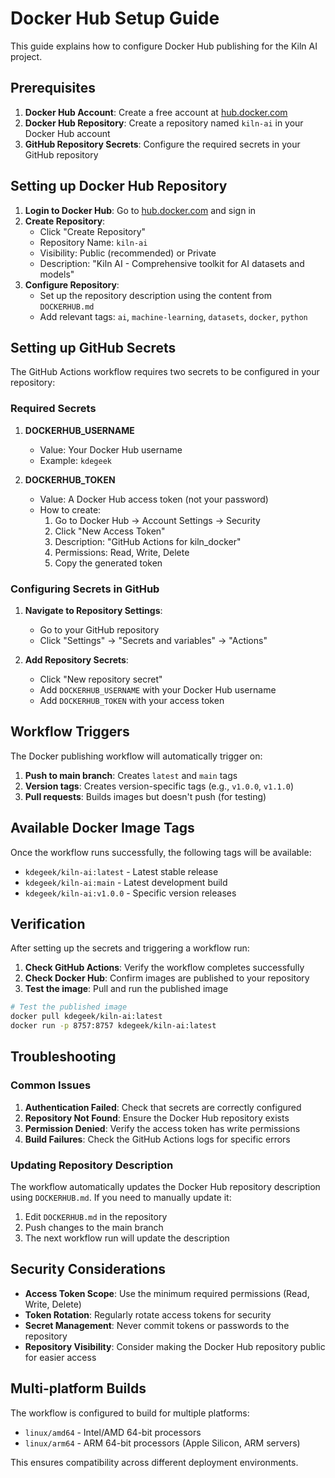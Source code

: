 # Docker Hub Setup Guide

This guide explains how to configure Docker Hub publishing for the Kiln AI project.

## Prerequisites

1. **Docker Hub Account**: Create a free account at [hub.docker.com](https://hub.docker.com)
2. **Docker Hub Repository**: Create a repository named `kiln-ai` in your Docker Hub account
3. **GitHub Repository Secrets**: Configure the required secrets in your GitHub repository

## Setting up Docker Hub Repository

1. **Login to Docker Hub**: Go to [hub.docker.com](https://hub.docker.com) and sign in
2. **Create Repository**: 
   - Click "Create Repository"
   - Repository Name: `kiln-ai`
   - Visibility: Public (recommended) or Private
   - Description: "Kiln AI - Comprehensive toolkit for AI datasets and models"
3. **Configure Repository**:
   - Set up the repository description using the content from `DOCKERHUB.md`
   - Add relevant tags: `ai`, `machine-learning`, `datasets`, `docker`, `python`

## Setting up GitHub Secrets

The GitHub Actions workflow requires two secrets to be configured in your repository:

### Required Secrets

1. **DOCKERHUB_USERNAME**
   - Value: Your Docker Hub username
   - Example: `kdegeek`

2. **DOCKERHUB_TOKEN**
   - Value: A Docker Hub access token (not your password)
   - How to create:
     1. Go to Docker Hub → Account Settings → Security
     2. Click "New Access Token"
     3. Description: "GitHub Actions for kiln_docker"
     4. Permissions: Read, Write, Delete
     5. Copy the generated token

### Configuring Secrets in GitHub

1. **Navigate to Repository Settings**:
   - Go to your GitHub repository
   - Click "Settings" → "Secrets and variables" → "Actions"

2. **Add Repository Secrets**:
   - Click "New repository secret"
   - Add `DOCKERHUB_USERNAME` with your Docker Hub username
   - Add `DOCKERHUB_TOKEN` with your access token

## Workflow Triggers

The Docker publishing workflow will automatically trigger on:

1. **Push to main branch**: Creates `latest` and `main` tags
2. **Version tags**: Creates version-specific tags (e.g., `v1.0.0`, `v1.1.0`)
3. **Pull requests**: Builds images but doesn't push (for testing)

## Available Docker Image Tags

Once the workflow runs successfully, the following tags will be available:

- `kdegeek/kiln-ai:latest` - Latest stable release
- `kdegeek/kiln-ai:main` - Latest development build
- `kdegeek/kiln-ai:v1.0.0` - Specific version releases

## Verification

After setting up the secrets and triggering a workflow run:

1. **Check GitHub Actions**: Verify the workflow completes successfully
2. **Check Docker Hub**: Confirm images are published to your repository
3. **Test the image**: Pull and run the published image

```bash
# Test the published image
docker pull kdegeek/kiln-ai:latest
docker run -p 8757:8757 kdegeek/kiln-ai:latest
```

## Troubleshooting

### Common Issues

1. **Authentication Failed**: Check that secrets are correctly configured
2. **Repository Not Found**: Ensure the Docker Hub repository exists
3. **Permission Denied**: Verify the access token has write permissions
4. **Build Failures**: Check the GitHub Actions logs for specific errors

### Updating Repository Description

The workflow automatically updates the Docker Hub repository description using `DOCKERHUB.md`. If you need to manually update it:

1. Edit `DOCKERHUB.md` in the repository
2. Push changes to the main branch
3. The next workflow run will update the description

## Security Considerations

- **Access Token Scope**: Use the minimum required permissions (Read, Write, Delete)
- **Token Rotation**: Regularly rotate access tokens for security
- **Secret Management**: Never commit tokens or passwords to the repository
- **Repository Visibility**: Consider making the Docker Hub repository public for easier access

## Multi-platform Builds

The workflow is configured to build for multiple platforms:
- `linux/amd64` - Intel/AMD 64-bit processors
- `linux/arm64` - ARM 64-bit processors (Apple Silicon, ARM servers)

This ensures compatibility across different deployment environments.